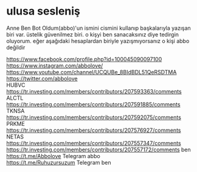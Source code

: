 # ulusa sesleniş

Anne Ben Bot Oldum(abbo)'un ismini cismini kullanıp başkalarıyla yazışan biri var. üstelik güvenilmez biri. o kişyi ben sanacaksınız diye tedirgin oluyorum. eğer aşağıdaki hesaplardan biriyle yazışmıyorsanız o kişi abbo değildir

https://www.facebook.com/profile.php?id=100045090097100 \
https://www.instagram.com/abbolove/ \
https://www.youtube.com/channel/UCQUBe_8BIdBDL51QeRSDTMA \
https://twitter.com/abbolove \
HUBVC https://tr.investing.com/members/contributors/207593363/comments \
ALCTL https://tr.investing.com/members/contributors/207591885/comments \
TKNSA https://tr.investing.com/members/contributors/207592075/comments \
PRKME https://tr.investing.com/members/contributors/207576927/comments \
NETAS https://tr.investing.com/members/contributors/207557347/comments \
https://tr.investing.com/members/contributors/207557172/comments  ben \
https://t.me/Abbolove Telegram abbo \
https://t.me/Ruhuzursuzum Telegram ben
